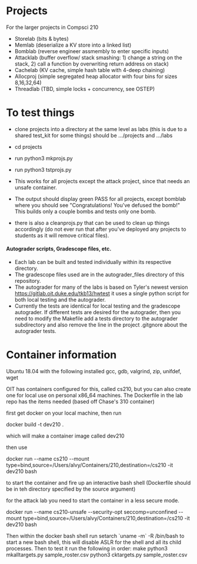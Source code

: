 # Projects
For the larger projects in Compsci 210
- Storelab (bits & bytes)
- Memlab (deserialize a KV store into a linked list)
- Bomblab (reverse engineer assmembly to enter specific inputs)
- Attacklab (buffer overflow/ stack smashing: 1) change a string on the stack, 2) call a function by overwriting return address on stack)
- Cachelab (KV cache, simple hash table with 4-deep chaining)
- Allocproj (simple segregated heap allocator with four bins for sizes 8,16,32,64)
- Threadlab (TBD, simple locks + concurrency, see OSTEP)

# To test things
- clone projects into a directory at the same level as labs (this is due to a shared test_kit for some things) 
should be .../projects and .../labs 
- cd projects
- run python3 mkprojs.py
- run python3 tstprojs.py
- This works for all projects except the attack project, since that needs an unsafe container.
- The output should display green PASS for all projects, except bomblab where you should see "Congratulations! You've defused the bomb!" This builds only a couple bombs and tests only one bomb.

- there is also a cleanprojs.py that can be used to clean up things accordingly (do not ever run that after you've deployed any projects to students as it will remove critical files).

#### Autograder scripts, Gradescope files, etc.
- Each lab can be built and tested individually within its respective directory.
- The gradescope files used are in the autograder_files directory of this repository.
- The autograder for many of the labs is based on Tyler's newest version https://gitlab.oit.duke.edu/tkb13/hwtest it uses a single python script for both local testing and the autograder.
- Currently the tests are identical for local testing and the gradescope autograder. If different tests are desired for the autograder, then you need to modify the Makefile add a tests directory to the autograder subdirectory and also remove the line in the project .gitgnore about the autograder tests.

# Container information
Ubuntu 18.04 with the following installed
gcc, gdb, valgrind, zip, unifdef, wget

OIT has containers configured for this, called cs210, but you can also create one for local use on personal x86_64 machines.
The Dockerfile in the lab repo has the items needed (based off Chase's 310 container)

first get docker on your local machine, then run 

docker build -t dev210 .

which will make a container image called dev210

then use

docker run --name cs210 --mount type=bind,source=/Users/alvy/Containers/210,destination=/cs210 -it dev210 bash

to start the container and fire up an interactive bash shell (Dockerfile should be in teh directory specified by the source argument)

for the attack lab you need to start the container in a less secure mode.

docker run --name cs210-unsafe --security-opt seccomp=unconfined --mount type=bind,source=/Users/alvy/Containers/210,destination=/cs210 -it dev210 bash

Then within the docker bash shell run setarch \`uname -m\` -R /bin/bash to start a new bash shell, this will disable ASLR for the shell and all its child processes.
Then to test it run the following in order:
make
python3 mkalltargets.py sample_roster.csv
python3 cktargets.py sample_roster.csv
